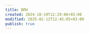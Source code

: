 ```yaml
---
title: ВПН
created: 2024-10-19T12:29:06+03:00
modified: 2025-02-12T12:45:05+03:00
publish: true
---
```

